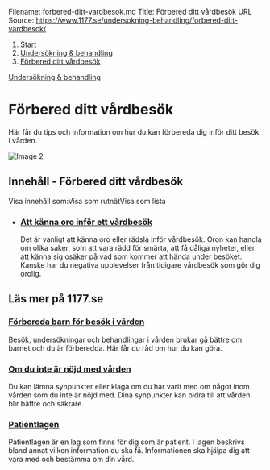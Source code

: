 Filename: forbered-ditt-vardbesok.md
Title: Förbered ditt vårdbesök
URL Source: https://www.1177.se/undersokning-behandling/forbered-ditt-vardbesok/

1.  [Start](https://www.1177.se/)
2.  [Undersökning & behandling](https://www.1177.se/undersokning-behandling/)
3.  [Förbered ditt vårdbesök](https://www.1177.se/undersokning-behandling/forbered-ditt-vardbesok/)

[Undersökning & behandling](https://www.1177.se/undersokning-behandling/)

Förbered ditt vårdbesök
=======================

Här får du tips och information om hur du kan förbereda dig inför ditt besök i vården.

![Image 2](https://www.1177.se/globalassets/1177/nationell/media/fotografier/om-1177-vardguiden/pressbilder/1177-webbplats01.jpg?saved=2022-06-09+02:06)

Innehåll - Förbered ditt vårdbesök
----------------------------------

Visa innehåll som:Visa som rutnätVisa som lista

*   ### [Att känna oro inför ett vårdbesök](https://www.1177.se/undersokning-behandling/forbered-ditt-vardbesok/att-kanna-oro-infor-ett-vardbesok/)
    
    Det är vanligt att känna oro eller rädsla inför vårdbesök. Oron kan handla om olika saker, som att vara rädd för smärta, att få dåliga nyheter, eller att känna sig osäker på vad som kommer att hända under besöket. Kanske har du negativa upplevelser från tidigare vårdbesök som gör dig orolig.
    

Läs mer på 1177.se
------------------

### [Förbereda barn för besök i vården](https://www.1177.se/barn--gravid/vard-och-stod-for-barn/forbereda-barn-for-besok-i-varden/)

Besök, undersökningar och behandlingar i vården brukar gå bättre om barnet och du är förberedda. Här får du råd om hur du kan göra.

### [Om du inte är nöjd med vården](https://www.1177.se/sa-fungerar-varden/om-du-inte-ar-nojd/om-du-inte-ar-nojd-med-varden/)

Du kan lämna synpunkter eller klaga om du har varit med om något inom vården som du inte är nöjd med. Dina synpunkter kan bidra till att vården blir bättre och säkrare.

### [Patientlagen](https://www.1177.se/sa-fungerar-varden/var-med-och-bestam-om-din-vard/patientlagen/)

Patientlagen är en lag som finns för dig som är patient. I lagen beskrivs bland annat vilken information du ska få. Informationen ska hjälpa dig att vara med och bestämma om din vård.
